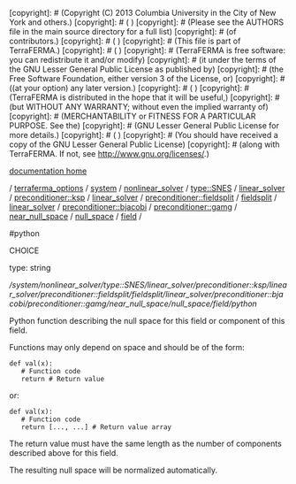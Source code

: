 [copyright]: # (Copyright (C) 2013 Columbia University in the City of New York and others.)
[copyright]: # ( )
[copyright]: # (Please see the AUTHORS file in the main source directory for a full list)
[copyright]: # (of contributors.)
[copyright]: # ( )
[copyright]: # (This file is part of TerraFERMA.)
[copyright]: # ( )
[copyright]: # (TerraFERMA is free software: you can redistribute it and/or modify)
[copyright]: # (it under the terms of the GNU Lesser General Public License as published by)
[copyright]: # (the Free Software Foundation, either version 3 of the License, or)
[copyright]: # ((at your option) any later version.)
[copyright]: # ( )
[copyright]: # (TerraFERMA is distributed in the hope that it will be useful,)
[copyright]: # (but WITHOUT ANY WARRANTY; without even the implied warranty of)
[copyright]: # (MERCHANTABILITY or FITNESS FOR A PARTICULAR PURPOSE. See the)
[copyright]: # (GNU Lesser General Public License for more details.)
[copyright]: # ( )
[copyright]: # (You should have received a copy of the GNU Lesser General Public License)
[copyright]: # (along with TerraFERMA. If not, see <http://www.gnu.org/licenses/>.)

[documentation home](Documentation)

/ [terraferma_options](../../../../../../../../../../../../../../../terraferma_options) / [system](../../../../../../../../../../../../../../system) / [nonlinear_solver](../../../../../../../../../../../../../nonlinear_solver) / [type::SNES](../../../../../../../../../../../../type__SNES) / [linear_solver](../../../../../../../../../../../linear_solver) / [preconditioner::ksp](../../../../../../../../../../preconditioner__ksp) / [linear_solver](../../../../../../../../../linear_solver) / [preconditioner::fieldsplit](../../../../../../../../preconditioner__fieldsplit) / [fieldsplit](../../../../../../../fieldsplit) / [linear_solver](../../../../../../linear_solver) / [preconditioner::bjacobi](../../../../../preconditioner__bjacobi) / [preconditioner::gamg](../../../../preconditioner__gamg) / [near_null_space](../../../near_null_space) / [null_space](../../null_space) / [field](../field) /

#python

CHOICE 

type: string

*/system/nonlinear_solver/type::SNES/linear_solver/preconditioner::ksp/linear_solver/preconditioner::fieldsplit/fieldsplit/linear_solver/preconditioner::bjacobi/preconditioner::gamg/near_null_space/null_space/field/python*

Python function describing the null space for this field or component of this field.

Functions may only depend on space and should be of the form:

    def val(x):
       # Function code
       return # Return value

or:

    def val(x):
       # Function code
       return [..., ...] # Return value array

The return value must have the same length as the number of components described above for this field.

The resulting null space will be normalized automatically.

[autogenerated]: # (This file was automatically generated from the schema file:/home/cwilson/repos/github/TerraFERMA/TerraFERMA/buckettools/schemas/solvers.rng.)

